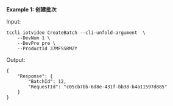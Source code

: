 **Example 1: 创建批次**



Input: 

```
tccli iotvideo CreateBatch --cli-unfold-argument  \
    --DevNum 1 \
    --DevPre pre \
    --ProductId 37MFSSRMZY
```

Output: 
```
{
    "Response": {
        "BatchId": 12,
        "RequestId": "c05cb7bb-6d8e-431f-bb38-b4a11597d885"
    }
}
```

